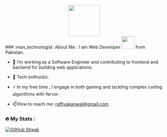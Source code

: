 <div id="header" align="center">
  <img src="https://media.giphy.com/media/M9gbBd9nbDrOTu1Mqx/giphy.gif" width="100"/>
</div>
### :man_technologist: About Me :
I am Web Developer   <img src="https://media.giphy.com/media/WUlplcMpOCEmTGBtBW/giphy.gif" width="40"> from Pakistan.

- :telescope: I’m working as a Software Engineer and contributing to frontend and backend for building web applications.

- :seedling: Tech enthuistic.

- :zap: In my free time , I engage in both gaming and tackling complex coding algorithms with fervor.

- :mailbox:How to reach me:  raffiyakanwal@gmail.com

### :fire: My Stats :
[![GitHub Streak](http://github-readme-streak-stats.herokuapp.com?user=talhaStti&theme=dark&background=000000)](https://git.io/streak-stats)
